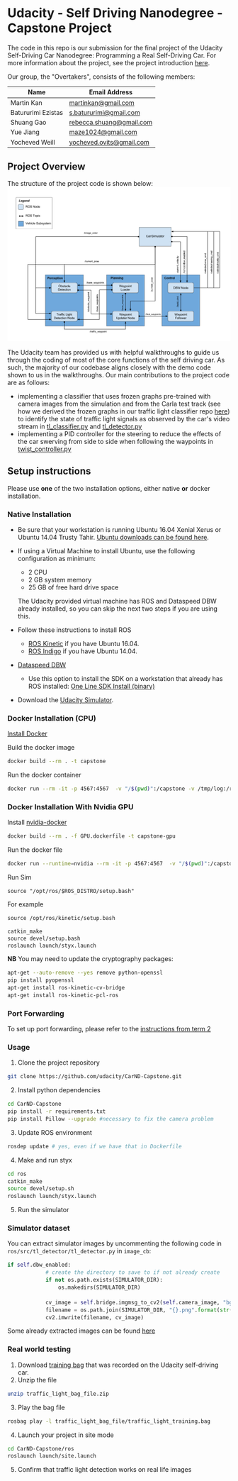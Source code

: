 ﻿# Udacity - Self Driving Nanodegree - Capstone Project

The code in this repo is our submission for the final project of the Udacity Self-Driving Car Nanodegree: Programming a Real Self-Driving Car.  For more information about the project, see the project introduction [here](https://classroom.udacity.com/nanodegrees/nd013/parts/6047fe34-d93c-4f50-8336-b70ef10cb4b2/modules/e1a23b06-329a-4684-a717-ad476f0d8dff/lessons/462c933d-9f24-42d3-8bdc-a08a5fc866e4/concepts/5ab4b122-83e6-436d-850f-9f4d26627fd9).

Our group, the "Overtakers", consists of the following members:

| Name  | Email Address |
| ------------- | ------------- |
| Martin Kan | martinkan@gmail.com |
| Batururimi Ezistas | s.batururimi@gmail.com |
| Shuang Gao | rebecca.shuang@gmail.com |
| Yue Jiang | maze1024@gmail.com |
| Yocheved Weill | yocheved.ovits@gmail.com |

## Project Overview

The structure of the project code is shown below:
![Project Structure](imgs/final-project-ros-graph-v2.png)

The Udacity team has provided us with helpful walkthroughs to guide us through the coding of most of the core functions of the self driving car.  As such, the majority of our codebase aligns closely with the demo code shown to us in the walkthroughs.  Our main contributions to the project code are as follows:

- implementing a classifier that uses frozen graphs pre-trained with camera images from the simulation and from the Carla test track (see how we derived the frozen graphs in our traffic light classifier repo [here](https://github.com/overtakers/traffic-light-classification)) to identify the state of traffic light signals as observed by the car's video stream in [tl_classifier.py](https://github.com/overtakers/programming_real_self_driving_car/blob/master/ros/src/tl_detector/light_classification/tl_classifier.py) and [tl_detector.py](https://github.com/overtakers/programming_real_self_driving_car/blob/master/ros/src/tl_detector/tl_detector.py)
- implementing a PID controller for the steering to reduce the effects of the car swerving from side to side when following the waypoints in [twist_controller.py](https://github.com/overtakers/programming_real_self_driving_car/blob/master/ros/src/twist_controller/twist_controller.py)

## Setup instructions

Please use **one** of the two installation options, either native **or** docker installation.

### Native Installation

* Be sure that your workstation is running Ubuntu 16.04 Xenial Xerus or Ubuntu 14.04 Trusty Tahir. [Ubuntu downloads can be found here](https://www.ubuntu.com/download/desktop).
* If using a Virtual Machine to install Ubuntu, use the following configuration as minimum:
  * 2 CPU
  * 2 GB system memory
  * 25 GB of free hard drive space

  The Udacity provided virtual machine has ROS and Dataspeed DBW already installed, so you can skip the next two steps if you are using this.

* Follow these instructions to install ROS
  * [ROS Kinetic](http://wiki.ros.org/kinetic/Installation/Ubuntu) if you have Ubuntu 16.04.
  * [ROS Indigo](http://wiki.ros.org/indigo/Installation/Ubuntu) if you have Ubuntu 14.04.
* [Dataspeed DBW](https://bitbucket.org/DataspeedInc/dbw_mkz_ros)
  * Use this option to install the SDK on a workstation that already has ROS installed: [One Line SDK Install (binary)](https://bitbucket.org/DataspeedInc/dbw_mkz_ros/src/81e63fcc335d7b64139d7482017d6a97b405e250/ROS_SETUP.md?fileviewer=file-view-default)
* Download the [Udacity Simulator](https://github.com/udacity/CarND-Capstone/releases).

### Docker Installation (CPU)
[Install Docker](https://docs.docker.com/engine/installation/)

Build the docker image
```bash
docker build --rm . -t capstone
```
Run the docker container
```bash
docker run --rm -it -p 4567:4567  -v "/$(pwd)":/capstone -v /tmp/log:/root/.ros/ capstone
```



### Docker Installation With Nvidia GPU
Install [nvidia-docker](https://github.com/NVIDIA/nvidia-docker)

```bash
docker build --rm . -f GPU.dockerfile -t capstone-gpu
```

Run the docker file
```bash
docker run --runtime=nvidia --rm -it -p 4567:4567  -v "/$(pwd)":/capstone -v /tmp/log:/root/.ros/ capstone-gpu
```

Run Sim
```
source "/opt/ros/$ROS_DISTRO/setup.bash"
```

For example
```
source /opt/ros/kinetic/setup.bash
```

```
catkin_make
source devel/setup.bash
roslaunch launch/styx.launch
```




**NB**
You may need to update the cryptography packages:
```bash
apt-get --auto-remove --yes remove python-openssl
pip install pyopenssl
apt-get install ros-kinetic-cv-bridge
apt-get install ros-kinetic-pcl-ros
```



### Port Forwarding
To set up port forwarding, please refer to the [instructions from term 2](https://classroom.udacity.com/nanodegrees/nd013/parts/40f38239-66b6-46ec-ae68-03afd8a601c8/modules/0949fca6-b379-42af-a919-ee50aa304e6a/lessons/f758c44c-5e40-4e01-93b5-1a82aa4e044f/concepts/16cf4a78-4fc7-49e1-8621-3450ca938b77)

### Usage

1. Clone the project repository
```bash
git clone https://github.com/udacity/CarND-Capstone.git
```

2. Install python dependencies
```bash
cd CarND-Capstone
pip install -r requirements.txt
pip install Pillow --upgrade #necessary to fix the camera problem
```

3. Update ROS environment
```bash
rosdep update # yes, even if we have that in Dockerfile
```
4. Make and run styx
```bash
cd ros
catkin_make
source devel/setup.sh
roslaunch launch/styx.launch
```
5. Run the simulator

### Simulator dataset
You can extract simulator images by uncommenting the following code in `ros/src/tl_detector/tl_detector.py` in `image_cb`:
```python
if self.dbw_enabled:
            # create the directory to save to if not already create
            if not os.path.exists(SIMULATOR_DIR):
                os.makedirs(SIMULATOR_DIR)

            cv_image = self.bridge.imgmsg_to_cv2(self.camera_image, "bgr8")
            filename = os.path.join(SIMULATOR_DIR, "{}.png".format(str(uuid.uuid4())))
            cv2.imwrite(filename, cv_image)
```
Some already extracted images can be found [here](https://transfer.sh/QpFVG/dataset_sim.zip)

### Real world testing
1. Download [training bag](https://s3-us-west-1.amazonaws.com/udacity-selfdrivingcar/traffic_light_bag_file.zip) that was recorded on the Udacity self-driving car.
2. Unzip the file
```bash
unzip traffic_light_bag_file.zip
```
3. Play the bag file
```bash
rosbag play -l traffic_light_bag_file/traffic_light_training.bag
```
4. Launch your project in site mode
```bash
cd CarND-Capstone/ros
roslaunch launch/site.launch
```
5. Confirm that traffic light detection works on real life images
